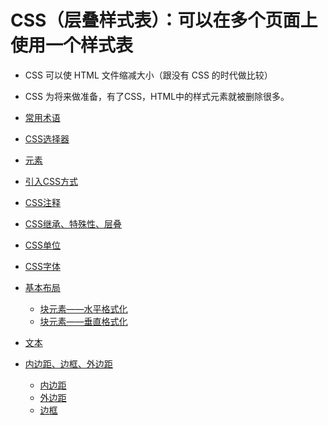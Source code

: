 # CSS（层叠样式表）：可以在多个页面上使用一个样式表

- CSS 可以使 HTML 文件缩减大小（跟没有 CSS 的时代做比较）
- CSS 为将来做准备，有了CSS，HTML中的样式元素就被删除很多。

- [常用术语](CSS/word.md)
- [CSS选择器](CSS/04xuanzeqi.md)
- [元素](CSS/01yuan-su.md)
- [引入CSS方式](CSS/02yin-ru-fang-shi.md)
- [CSS注释](CSS/03zhushi.md)
- [CSS继承、特殊性、层叠](CSS/05CSSxing-zhi.md)
- [CSS单位](CSS/06dan-wei.md)
- [CSS字体](CSS/07font.md)
- [基本布局](CSS/08bu-ju.md)
  - [块元素——水平格式化](CSS/08bu-ju/1.md)
  - [块元素——垂直格式化](CSS/08bu-ju/2.md)
- [文本](CSS/09text.md)
- [内边距、边框、外边距](CSS/10border-padding-margin.md)
  - [内边距](CSS/10border-padding-margin/padding.md)
  - [外边距](CSS/10border-padding-margin/margin.md)
  - [边框](CSS/10border-padding-margin/border.md)
